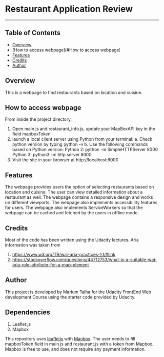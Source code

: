# Restaurant Application Review
---
## Table of Contents

* [Overview](#overview)
* [How to access webpage](#How to access webpage)
* [Features](#features)
* [Credits](#credits)
* [Author](#author)

## Overview

This is a webpage to find restaurants based on location and cuisine.

## How to access webpage

From inside the project directory, 
1. Open main.js and restaurant_info.js, update your MapBoxAPI key in the field mapboxToken 
2. launch a local client server using Python from your terminal: 
	a. Check python version by typing python -v
	b. Use the following commands based on Python version:
		Python 2: python -m SimpleHTTPServer 8000 
		Python 3: python3 -m http.server 8000
3. Visit the site in your browser at http://localhost:8000

## Features

The webpage provides users the option of selecting restaurants based on location and cuisine. The user can view detailed information about a restaurant as well. The webpage contains a responsive design and works on different viewports. The webpage also implements accessibility features for users. The webpage also implements ServiceWorkers so that the webpage can be cached and fetched by the users in offline mode.

## Credits

Most of the code has been written using the Udacity lectures. Aria information was taken from
1. https://www.w3.org/TR/wai-aria-practices-1.1/#link
2. https://stackoverflow.com/questions/44712753/what-is-a-suitable-wai-aria-role-attribute-for-a-map-element

## Author

This project is developed by Marium Talha for the Udacity FrontEnd Web development Course using the starter code provided by Udacity.

## Dependencies

1. Leaflet.js
2. Mapbox

This repository uses [leafletjs](https://leafletjs.com/) with [Mapbox](https://www.mapbox.com/). The user needs to fill mapboxToken field in main.js and restaurant.js with a token from [Mapbox](https://www.mapbox.com/). Mapbox is free to use, and does not require any payment information. 




